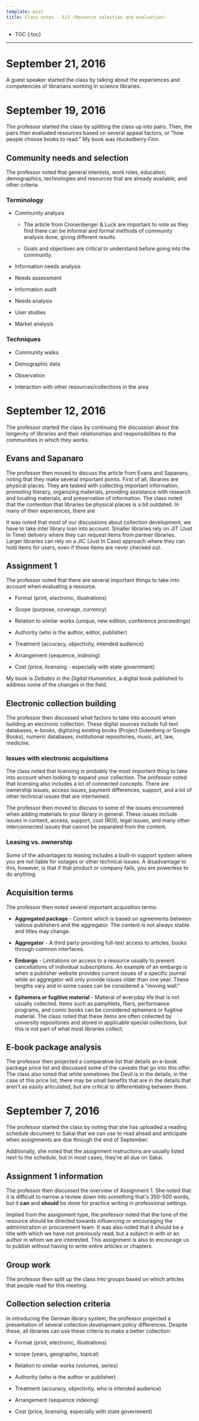 ```yaml
---
template: post
title: Class notes - 513 (Resource selection and evaluation)
---
```


* TOC
{:toc}

---

# September 21, 2016
A guest speaker started the class by talking about the experiences 
and competencies of librarians working in science libraries. 

# September 19, 2016
The professor started the class by splitting the class up into 
pairs. Then, the pairs then evaluated resources based on several 
appeal factors, or "how people choose books to read." My book was 
*Huckelberry Finn.*

## Community needs and selection
The professor noted that general interests, work roles, education, 
demographics, technologies and resources that are already 
available, and other criteria.

### Terminology
* Community analysis

	* The article from Cronenberger & Luck are important to 
note as they find there can be informal and formal methods of 
community analysis done, giving different results.

	* Goals and objectives are critical to understand before 
going into the community.

* Information needs analysis

* Needs assessment

* Information audit

* Needs analysis

* User studies

* Market analysis

### Techniques

* Community walks

* Demographic data

* Observation 

* Interaction with other resources/collections in the area

# September 12, 2016	
The professor started the class by continuing the discussion about 
the longevity of libraries and their relationships and 
responsibilities to the communities in which they works.

## Evans and Sapanaro
The professor then moved to discuss the article from Evans and 
Sapanaro, noting that they make several important points. First of 
all, libraries are physical places. They are tasked with collecting 
important information, promoting literacy, organizing materials, 
providing assistance with research and locating materials, and 
preservation of information. The class noted that the contention 
that libraries be physical places is a bit outdated. In many of 
their experiences, there are

It was noted that most of our discussions about collection 
development, we have to take inter library loan into account. 
Smaller libraries rely on JIT (Just In Time) delivery where they 
can request items from partner libraries. Larger libraries can rely 
on a JIC (Just In Case) approach where they can hold items for 
users, even if those items are never checked out.

## Assignment 1
The professor noted that there are several important things to take 
into account when evaluating a resource.

* Format (print, electronic, illustrations) 

* Scope (purpose, coverage, currency) 

* Relation to similar works (unique, new edition, conference proceedings)

* Authority (who is the author, editor, publisher)

* Treatment (accuracy, objectivity, intended audience)

* Arrangement (sequence, indexing) 

* Cost (price, licensing - especially with state government)

My book is *Debates in the Digital Humanities*, a digital book 
published to address some of the changes in the field.

## Electronic collection building
The professor then discussed what factors to take into account when 
building an electronic collection. These digital sources include 
full text databases, e-books, digitizing existing books (Project 
Gutenberg or Google Books), numeric databases, institutional 
repositories, music, art, law, medicine. 

### Issues with electronic acquisitions
The class noted that licensing is probably the most important thing 
to take into account when looking to expand your collection. The 
professor noted that licensing also includes a lot of connected 
concepts. There are ownership issues, access issues, payment 
differences, support, and a lot of other technical issues that are 
intertwined.

The professor then moved to discuss to some of the issues 
encountered when adding materials to your library in general. These 
issues include issues in content, access, support, cost (ROI), 
legal issues, and many other interconnected issues that cannot be 
separated from the content. 

### Leasing vs. ownership
Some of the advantages to leasing includes a built-in support 
system where you are not liable for outages or other technical 
issues. A disadvantage to this, however, is that if that product or 
company fails, you are powerless to do anything.

## Acquisition terms
The professor then noted several important acquisition terms:  

* **Aggregated package** - Content which is based on agreements 
between vatious publishers and the aggregator. The content is not 
always stable and titles may change.  

* **Aggregator** - A third party providing full-text access to 
articles, books through common interfaces.  

* **Embargo** - Limitations on access to a resource usually to 
prevent cancellations of individual subscriptions. An example of an 
embargo is when a publisher website provides current issues of a 
specific journal while an aggregator will only provide issues older 
than one year. These lengths vary and in some cases can be 
considered a "moving wall."  

* **Ephemera or fugitive material** - Matieral of everyday life 
that is not usually collected. Items such as pamphlets, fliers, 
performance programs, and comic books can be considered ephemera or 
fugitive material. The class noted that these items are often 
collected by university repositories and stored in applicable 
special collections, but this is not part of what most libraries 
collect.

## E-book package analysis
The professor then projected a comparative list that details an 
e-book package price list and discussed some of the caveats that go 
into this offer. The class also noted that while sometimes the 
Devil is in the details, in the case of this price list, there may 
be small benefits that are in the details that aren't as easily 
articulated, but are critical to differentiating between them.

# September 7, 2016
The professor started the class by noting that she has uploaded a 
reading schedule document to Sakai that we can use to read ahead 
and anticipate when assignments are due through the end of 
September.

Additionally, she noted that the assignment instructions are 
usually listed next to the schedule, but in most cases, they're all 
due on Sakai.

## Assignment 1 information
The professor then discussed the overview of Assignment 1. She 
noted that it is difficult to narrow a review down into something 
that's 350-500 words, but it **can** and **should** be done for 
practice writing in professional settings.

Implied from the assignment type, the professor noted that the tone 
of the resource should be directed towards influencing or 
encouraging the administration or procurement team. It was also 
noted that it should be a title with which we have not previously 
read, but a subject in with or an author in whom we are interested. 
This assignment is also to encourage us to publish without having 
to write entire articles or chapters.

## Group work
The professor then split up the class into groups based on which 
articles that people read for this meeting.

## Collection selection criteria
In introducing the German library system, the professor projected a 
presentation of several collection development policy differences. 
Despite these, all libraries can use these criteria to make a 
better collection: 

* Format (print, electronic, illustrations) 

* scope (years, geographic, topical) 

* Relation to similar works (volumes, series)

* Authority (who is the author or publisher)

* Treatment (accuracy, objectivity, who is intended audience)

* Arrangement (sequence indexing)

* Cost (price, licensing, especially with state government)

